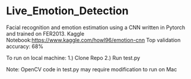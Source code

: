 # Live_Emotion_Detection

Facial recognition and emotion estimation using a CNN written in Pytorch and trained on FER2013.
Kaggle Notebook:https://www.kaggle.com/howl96/emotion-cnn
Top validation accuracy: 68%

To run on local machine:
1.) Clone Repo
2.) Run test.py

Note: OpenCV code in test.py may require modification to run on Mac
